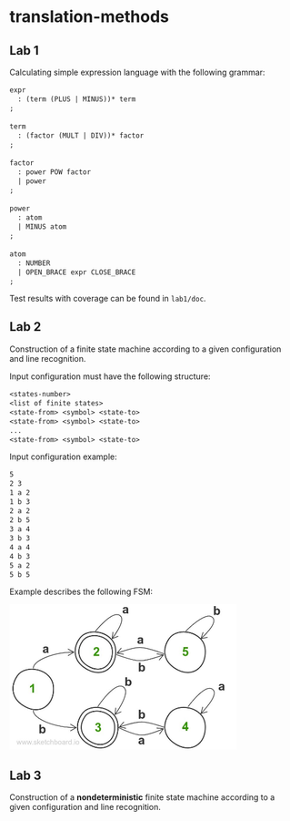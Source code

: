 # translation-methods

## Lab 1
Calculating simple expression language with the following grammar:
```antlr
expr
  : (term (PLUS | MINUS))* term
;
  
term
  : (factor (MULT | DIV))* factor
;

factor
  : power POW factor 
  | power
;

power
  : atom 
  | MINUS atom
;

atom
  : NUMBER 
  | OPEN_BRACE expr CLOSE_BRACE
;
```
Test results with coverage can be found in `lab1/doc`.

## Lab 2
Construction of a finite state machine according to a given configuration and line recognition.

Input configuration must have the following structure:
```
<states-number>
<list of finite states>
<state-from> <symbol> <state-to>
<state-from> <symbol> <state-to>
...
<state-from> <symbol> <state-to>
```

Input configuration example:
```
5
2 3
1 a 2
1 b 3
2 a 2
2 b 5
3 a 4
3 b 3
4 a 4
4 b 3
5 a 2
5 b 5
```
Example describes the following FSM:

<img src=lab-2/doc/fsm-example.jpg width=400>

## Lab 3
Construction of a **nondeterministic** finite state machine according to a given configuration and line recognition.
